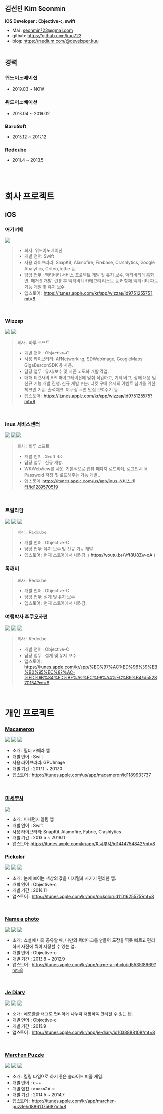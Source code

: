 김선민 Kim Seonmin
-
**iOS Developer : Objective-c, swift**  
- Mail: <seonmin723@gmail.com>  
- github: https://github.com/kuu723  
- blog: https://medium.com/@developer.kuu
 <br /> <br />
 
경력
-
### 위드이노베이션
* 2019.03 ~ NOW

### 위드이노베이션
* 2018.04 ~ 2019.02

### BaruSoft
* 2015.12 ~ 2017.12

### Redcube
* 2011.4 ~ 2013.5

 <br /> <br />
 
# 회사 프로젝트
## iOS

### 여기어때

![](https://github.com/kuu723/resume/blob/master/images/within/within_act.png)

> * 회사: 위드이노베이션
> * 개발 언어: Swift
> * 사용 라이브러리: SnapKit, Alamofire, Firebase, Crashlytics, Google Analytics, Criteo, lottie 등.
> * 담당 업무 : 액티비티 서비스 프로젝트 개발 및 유지 보수. 
> 액티비티의 홈화면, 매거진 개발. 런칭 후 액티비티 카테고리 리스트 등과 함께 액티비티 파트 기능 개발 및 유지 보수
> * 앱스토어 : https://itunes.apple.com/kr/app/wizzap/id975125575?mt=8

<br />

### Wizzap

![](https://github.com/kuu723/resume/blob/master/images/baru/wizzap0.jpeg?raw=true) ![](https://github.com/kuu723/resume/blob/master/images/baru/wizzap1.jpeg?raw=true)

> 회사 : 바루 소프트
> * 개발 언어 : Objective-C
> * 사용 라이브러리: AFNetworking, SDWebImage, GoogleMaps, GigaBeaconSDK 등 사용.
> * 담당 업무 : 유지/보수 및 시즌 고도화 개발 작업.
> * 매해 티켓사의 API 마이그레이션에 맞춰 작업하고, 기타 버그, 장애 대응 및 신규 기능 개발 진행.
> 신규 개발 부분: 티켓 구매 유저의 이벤트 참가를 위한 체크인 기능. 출석체크. 야구장 주변 맛집 보여주기 등.
>* 앱스토어 : https://itunes.apple.com/kr/app/wizzap/id975125575?mt=8
<br />

### inus 서비스센터

![](https://github.com/kuu723/resume/blob/master/images/baru/inus0.png?raw=true) ![](https://github.com/kuu723/resume/blob/master/images/baru/inus1.png?raw=true)![](https://github.com/kuu723/resume/blob/master/images/baru/inus2.png?raw=true)

> 회사 : 바루 소프트
>* 개발 언어 : Swift 4.0
>* 담당 업무 : 신규 개발.
>* WKWebView를 사용. 기본적으로 웹뷰 페이지 로드하며, 로그인시 Id, Password 저장 및 로드해주는 기능 개발..
> * 앱스토어: https://itunes.apple.com/us/app/inus-서비스센터/id1289570519

<br />

### 트랄라맘

![](https://github.com/kuu723/resume/blob/master/images/redcube/trala0.PNG?raw=true) ![](https://github.com/kuu723/resume/blob/master/images/redcube/trala1.png?raw=true) ![](https://github.com/kuu723/resume/blob/master/images/redcube/trala2.png?raw=true)

> 회사 : Redcube
> * 개발 언어 : Objective-C
> * 담당 업무: 유지 보수 및 신규 기능 개발
> * 앱스토어 : 현재 스토어에서 내려감. ( https://youtu.be/Vff8U8Zw-oA )

### 톡깨비
> 회사 : Redcube
> * 개발 언어 : Objective-C
> * 담당 업무: 설계 및 유지 보수
> * 앱스토어 : 현재 스토어에서 내려감.


### 여행박사 후쿠오카편

![](https://github.com/kuu723/resume/blob/master/images/redcube/baksa_0.PNG?raw=true) ![](https://github.com/kuu723/resume/blob/master/images/redcube/baksa_1.PNG?raw=true) ![](https://github.com/kuu723/resume/blob/master/images/redcube/baksa_2.PNG?raw=true)

> 회사 : Redcube
> * 개발 언어 : Objective-C
> * 담당 업무 : 설계 및 유지 보수
> * 앱스토어 : https://itunes.apple.com/kr/app/%EC%97%AC%ED%96%89%EB%B0%95%EC%82%AC-%ED%9B%84%EC%BF%A0%EC%98%A4%EC%B9%B4/id552870154?mt=8

<br />

# 개인 프로젝트

### [Macameron][5]

![](https://github.com/kuu723/resume/blob/master/images/hello/macameron0.jpg?raw=true) ![](https://github.com/kuu723/resume/blob/master/images/hello/macameron1.jpg?raw=true) ![](https://github.com/kuu723/resume/blob/master/images/hello/macameron2.jpg?raw=true)

* 소개 : 필터 카메라 앱
* 개발 언어 : Swift
* 사용 라이브러리: GPUImage
* 개발 기간 : 2017.1 ~ 2017.3
* 앱스토어 : https://itunes.apple.com/us/app/macameron/id1189933737

<br />

### [미세뿌셔][6]

![](https://github.com/kuu723/resume/blob/master/images/ninjaQQ/dust.png)

* 소개 : 미세먼지 알림 앱
* 개발 언어 : Swift
* 사용 라이브러리: SnapKit, Alamofire, Fabric, Crashlytics
* 개발 기간 : 2018.5 ~ 2018.11
* 앱스토어: https://itunes.apple.com/kr/app/미세뿌셔/id1444754842?mt=8

### [Pickolor][4]

![](https://github.com/kuu723/resume/blob/master/images/hello/picolor_0.jpeg?raw=true) ![](https://github.com/kuu723/resume/blob/master/images/hello/picolor_1.jpeg?raw=true) ![](https://github.com/kuu723/resume/blob/master/images/hello/picolor_2.jpeg?raw=true)

* 소개 : 눈에 보이는 색상의 값을 디지털화 시키기 편리한 앱.
* 개발 언어 : Objective-c
* 개발 기간 : 2016.11
* 앱스토어 : https://itunes.apple.com/kr/app/pickolor/id1101625575?mt=8

<br />

### [Name a photo][1]

![](https://github.com/kuu723/resume/blob/master/images/hello/nameaphoto_0.PNG?raw=true) ![](https://github.com/kuu723/resume/blob/master/images/hello/nameaphoto_1.PNG?raw=true) ![](https://github.com/kuu723/resume/blob/master/images/hello/nameaphoto_2.PNG?raw=true)

* 소개 : 쇼셜에 나의 공유할 때, 나만의 워터마크를 만들어 도장을 찍듯 빠르고 편리하게 사진에 찍어 저장할 수 있는 앱.
* 개발 언어 : Objective-c
* 개발 기간 : 2012.8 ~ 2012.9
* 앱스토어 : https://itunes.apple.com/kr/app/name-a-photo/id553518669?mt=8

<br />

### [Je Diary][3]

![](https://github.com/kuu723/resume/blob/master/images/hello/JeDiary_0.png?raw=true) ![](https://github.com/kuu723/resume/blob/master/images/hello/JeDiary_1.png?raw=true) ![](https://github.com/kuu723/resume/blob/master/images/hello/JeDiary_2.png?raw=true)

* 소개 : 메모들을 태그로 편리하게 나누어 저장하여 관리할 수 있는 앱.
* 개발 언어 : Objective-c
* 개발 기간 : 2015.9
* 앱스토어 : https://itunes.apple.com/kr/app/je-diary/id1038888108?mt=8

<br />

### [Marchen Puzzle][2]

![](https://github.com/kuu723/resume/blob/master/images/hello/marchen_0.PNG?raw=true) ![](https://github.com/kuu723/resume/blob/master/images/hello/marchen_1.PNG?raw=true) ![](https://github.com/kuu723/resume/blob/master/images/hello/marchen_2.PNG?raw=true)

* 소개 : 킬링 타임으로 하기 좋은 슬라이드 퍼즐 게임.
* 개발 언어 : c++
* 개발 엔진 : cocos2d-x
* 개발 기간 : 2014.5 ~ 2014.7
* 앱스토어 : https://itunes.apple.com/kr/app/marchen-puzzle/id886107568?mt=8

<br />

[1]: https://itunes.apple.com/kr/app/name-a-photo/id553518669?mt=8 "Name a photo"
[2]: https://itunes.apple.com/kr/app/marchen-puzzle/id886107568?mt=8 "Marchen Puzzle"
[3]: https://itunes.apple.com/kr/app/je-diary/id1038888108?mt=8 "Je Diary"
[4]: https://itunes.apple.com/kr/app/pickolor/id1101625575?mt=8 "Pickolor"
[5]: https://itunes.apple.com/us/app/macameron/id1189933737 "마카메롱"
[6]: https://itunes.apple.com/kr/app/미세뿌셔/id1444754842?mt=8 "미세뿌셔"


